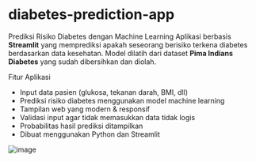 # diabetes-prediction-app

Prediksi Risiko Diabetes dengan Machine Learning
Aplikasi berbasis **Streamlit** yang memprediksi apakah seseorang berisiko terkena diabetes berdasarkan data kesehatan. Model dilatih dari dataset **Pima Indians Diabetes** yang sudah dibersihkan dan diolah.

Fitur Aplikasi

- Input data pasien (glukosa, tekanan darah, BMI, dll)
- Prediksi risiko diabetes menggunakan model machine learning
- Tampilan web yang modern & responsif
- Validasi input agar tidak memasukkan data tidak logis
- Probabilitas hasil prediksi ditampilkan
- Dibuat menggunakan Python dan Streamlit

![image](https://github.com/user-attachments/assets/cd93339d-c6a2-42e6-8747-9fe3c15ddf7f)
